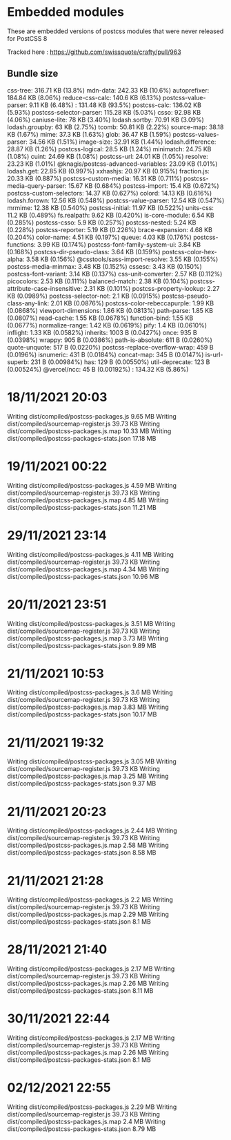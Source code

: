 # Embedded modules

These are embedded versions of postcss modules that were never released for PostCSS 8

Tracked here : https://github.com/swissquote/crafty/pull/963

## Bundle size

css-tree: 316.71 KB (13.8%)
mdn-data: 242.33 KB (10.6%)
autoprefixer: 184.84 KB (8.06%)
reduce-css-calc: 140.6 KB (6.13%)
  postcss-value-parser: 9.11 KB (6.48%)
  <self>: 131.48 KB (93.5%)
postcss-calc: 136.02 KB (5.93%)
postcss-selector-parser: 115.28 KB (5.03%)
csso: 92.98 KB (4.06%)
caniuse-lite: 78 KB (3.40%)
lodash.sortby: 70.91 KB (3.09%)
lodash.groupby: 63 KB (2.75%)
tcomb: 50.81 KB (2.22%)
source-map: 38.18 KB (1.67%)
mime: 37.3 KB (1.63%)
glob: 36.47 KB (1.59%)
postcss-values-parser: 34.56 KB (1.51%)
image-size: 32.91 KB (1.44%)
lodash.difference: 28.87 KB (1.26%)
postcss-logical: 28.5 KB (1.24%)
minimatch: 24.75 KB (1.08%)
cuint: 24.69 KB (1.08%)
postcss-url: 24.01 KB (1.05%)
resolve: 23.23 KB (1.01%)
@knagis/postcss-advanced-variables: 23.09 KB (1.01%)
lodash.get: 22.85 KB (0.997%)
xxhashjs: 20.97 KB (0.915%)
fraction.js: 20.33 KB (0.887%)
postcss-custom-media: 16.31 KB (0.711%)
postcss-media-query-parser: 15.67 KB (0.684%)
postcss-import: 15.4 KB (0.672%)
postcss-custom-selectors: 14.37 KB (0.627%)
colord: 14.13 KB (0.616%)
lodash.forown: 12.56 KB (0.548%)
postcss-value-parser: 12.54 KB (0.547%)
mrmime: 12.38 KB (0.540%)
postcss-initial: 11.97 KB (0.522%)
units-css: 11.2 KB (0.489%)
fs.realpath: 9.62 KB (0.420%)
is-core-module: 6.54 KB (0.285%)
postcss-csso: 5.9 KB (0.257%)
postcss-nested: 5.24 KB (0.228%)
postcss-reporter: 5.19 KB (0.226%)
brace-expansion: 4.68 KB (0.204%)
color-name: 4.51 KB (0.197%)
queue: 4.03 KB (0.176%)
postcss-functions: 3.99 KB (0.174%)
postcss-font-family-system-ui: 3.84 KB (0.168%)
postcss-dir-pseudo-class: 3.64 KB (0.159%)
postcss-color-hex-alpha: 3.58 KB (0.156%)
@csstools/sass-import-resolve: 3.55 KB (0.155%)
postcss-media-minmax: 3.48 KB (0.152%)
cssesc: 3.43 KB (0.150%)
postcss-font-variant: 3.14 KB (0.137%)
css-unit-converter: 2.57 KB (0.112%)
picocolors: 2.53 KB (0.111%)
balanced-match: 2.38 KB (0.104%)
postcss-attribute-case-insensitive: 2.31 KB (0.101%)
postcss-property-lookup: 2.27 KB (0.0989%)
postcss-selector-not: 2.1 KB (0.0915%)
postcss-pseudo-class-any-link: 2.01 KB (0.0876%)
postcss-color-rebeccapurple: 1.99 KB (0.0868%)
viewport-dimensions: 1.86 KB (0.0813%)
path-parse: 1.85 KB (0.0807%)
read-cache: 1.55 KB (0.0678%)
function-bind: 1.55 KB (0.0677%)
normalize-range: 1.42 KB (0.0619%)
pify: 1.4 KB (0.0610%)
inflight: 1.33 KB (0.0582%)
inherits: 1003 B (0.0427%)
once: 935 B (0.0398%)
wrappy: 905 B (0.0386%)
path-is-absolute: 611 B (0.0260%)
quote-unquote: 517 B (0.0220%)
postcss-replace-overflow-wrap: 459 B (0.0196%)
isnumeric: 431 B (0.0184%)
concat-map: 345 B (0.0147%)
is-url-superb: 231 B (0.00984%)
has: 129 B (0.00550%)
util-deprecate: 123 B (0.00524%)
@vercel/ncc: 45 B (0.00192%)
<self>: 134.32 KB (5.86%)

# 18/11/2021 20:03

Writing dist/compiled/postcss-packages.js 9.65 MB
Writing dist/compiled/sourcemap-register.js 39.73 KB
Writing dist/compiled/postcss-packages.js.map 10.33 MB
Writing dist/compiled/postcss-packages-stats.json 17.18 MB

# 19/11/2021 00:22

Writing dist/compiled/postcss-packages.js 4.59 MB
Writing dist/compiled/sourcemap-register.js 39.73 KB
Writing dist/compiled/postcss-packages.js.map 4.85 MB
Writing dist/compiled/postcss-packages-stats.json 11.21 MB

# 29/11/2021 23:14

Writing dist/compiled/postcss-packages.js 4.11 MB
Writing dist/compiled/sourcemap-register.js 39.73 KB
Writing dist/compiled/postcss-packages.js.map 4.34 MB
Writing dist/compiled/postcss-packages-stats.json 10.96 MB

# 20/11/2021 23:51

Writing dist/compiled/postcss-packages.js 3.51 MB
Writing dist/compiled/sourcemap-register.js 39.73 KB
Writing dist/compiled/postcss-packages.js.map 3.73 MB
Writing dist/compiled/postcss-packages-stats.json 9.89 MB

# 21/11/2021 10:53

Writing dist/compiled/postcss-packages.js 3.6 MB
Writing dist/compiled/sourcemap-register.js 39.73 KB
Writing dist/compiled/postcss-packages.js.map 3.83 MB
Writing dist/compiled/postcss-packages-stats.json 10.17 MB

# 21/11/2021 19:32

Writing dist/compiled/postcss-packages.js 3.05 MB
Writing dist/compiled/sourcemap-register.js 39.73 KB
Writing dist/compiled/postcss-packages.js.map 3.25 MB
Writing dist/compiled/postcss-packages-stats.json 9.37 MB

# 21/11/2021 20:23

Writing dist/compiled/postcss-packages.js 2.44 MB
Writing dist/compiled/sourcemap-register.js 39.73 KB
Writing dist/compiled/postcss-packages.js.map 2.58 MB
Writing dist/compiled/postcss-packages-stats.json 8.58 MB

# 21/11/2021 21:28

Writing dist/compiled/postcss-packages.js 2.2 MB
Writing dist/compiled/sourcemap-register.js 39.73 KB
Writing dist/compiled/postcss-packages.js.map 2.29 MB
Writing dist/compiled/postcss-packages-stats.json 8.1 MB

# 28/11/2021 21:40

Writing dist/compiled/postcss-packages.js 2.17 MB
Writing dist/compiled/sourcemap-register.js 39.73 KB
Writing dist/compiled/postcss-packages.js.map 2.26 MB
Writing dist/compiled/postcss-packages-stats.json 8.11 MB

# 30/11/2021 22:44

Writing dist/compiled/postcss-packages.js 2.17 MB
Writing dist/compiled/sourcemap-register.js 39.73 KB
Writing dist/compiled/postcss-packages.js.map 2.26 MB
Writing dist/compiled/postcss-packages-stats.json 8.1 MB

# 02/12/2021 22:55

Writing dist/compiled/postcss-packages.js 2.29 MB
Writing dist/compiled/sourcemap-register.js 39.73 KB
Writing dist/compiled/postcss-packages.js.map 2.4 MB
Writing dist/compiled/postcss-packages-stats.json 8.79 MB

